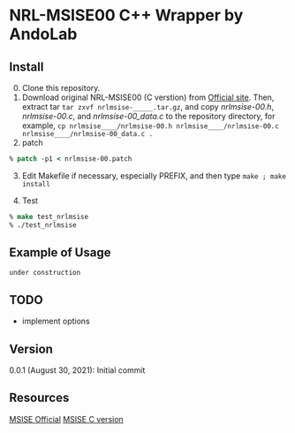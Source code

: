 # NRL-MSISE00 C++ Wrapper by AndoLab

## Install
0. Clone this repository.
1. Download original NRL-MSISE00 (C verstion) from [Official site](https://www.brodo.de/space/nrlmsise/).
 Then, extract tar `tar zxvf nrlmsise-_____.tar.gz`, and copy *nrlmsise-00.h*, *nrlmsise-00.c*, and *nrlmsise-00_data.c* to the repository directory, for example, `cp nrlmsise____/nrlmsise-00.h nrlmsise____/nrlmsise-00.c nrlmsise____/nrlmsise-00_data.c .`
2. patch
```Tcsh
% patch -p1 < nrlmsise-00.patch
```
3. Edit Makefile if necessary, especially PREFIX, and then type `make ; make install`

4. Test
```Tcsh
% make test_nrlmsise
% ./test_nrlmsise
```

## Example of Usage

```C++:exmple
under construction
```

## TODO
* implement options

## Version
0.0.1 (August 30, 2021): Initial commit

## Resources
[MSISE Official](https://ccmc.gsfc.nasa.gov/models/modelinfo.php?model=MSISE)
[MSISE C version](https://www.brodo.de/space/nrlmsise/)
